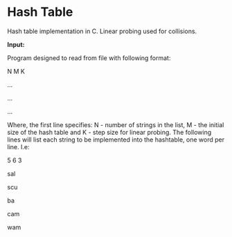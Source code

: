 # Hash Table
Hash table implementation in C.
Linear probing used for collisions.  

**Input:**

Program designed to read from file with following format:

N M K

...

...

...

Where, the first line specifies: N - number of strings in the list, M - the initial size of the hash table and K - step size for linear probing. The following lines will list each string to be implemented into the hashtable, one word per line. I.e:

5 6 3

sal

scu

ba

cam

wam


